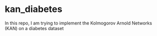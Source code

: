 # kan_diabetes
In this repo, I am trying to implement the Kolmogorov Arnold Networks (KAN) on a diabetes dataset
